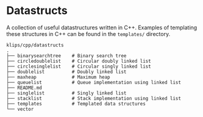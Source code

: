 # Datastructs

A collection of useful datastructures written in C++. Examples of templating these
structures in C++ can be found in the `templates/` directory.

```
klips/cpp/datastructs
.
├── binarysearchtree    # Binary search tree
├── circledoublelist    # Circular doubly linked list
├── circlesinglelist    # Circular singly linked list
├── doublelist          # Doubly linked list
├── maxheap             # Maximum heap
├── queuelist           # Queue implementation using linked list
├── README.md           
├── singlelist          # Singly linked list
├── stacklist           # Stack implementation using linked list
├── templates           # Templated data structures
└── vector
```
